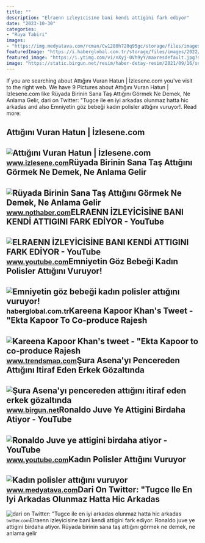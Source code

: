 ```yaml
---
title: ""
description: "Elraenn i̇zleyi̇ci̇si̇ne bani kendi̇ attigini fark edi̇yor"
date: "2023-10-30"
categories:
- "Ruya Tabiri"
images:
- "https://img.medyatava.com/rcman/Cw1280h720q95gc/storage/files/images/2022/04/07/kadin-polisler-attigini-vuruyor-442-MEgh_cover.jpg"
featuredImage: "https://i.haberglobal.com.tr/storage/files/images/2022/04/07/kadin-polisler-attigini-vuruyor-675-74YS.jpg"
featured_image: "https://i.ytimg.com/vi/nXyj-0Vh9yY/maxresdefault.jpg?sqp=-oaymwEmCIAKENAF8quKqQMa8AEB-AH-CYACwAWKAgwIABABGDsgZSgPMA8=&amp;rs=AOn4CLDpJKf5eswrgkZnKurXgThzwUk7GA"
image: "https://static.birgun.net/resim/haber-detay-resim/2021/09/16/sura-asena-yi-pencereden-attigini-itiraf-eden-erkek-gozaltinda-921974-5.jpg"
---
```


If you are searching about Attığını Vuran Hatun | İzlesene.com you've visit to the right web. We have 9 Pictures about Attığını Vuran Hatun | İzlesene.com like Rüyada Birinin Sana Taş Attığını Görmek Ne Demek, Ne Anlama Gelir, dari on Twitter: "Tugce ile en iyi arkadas olunmaz hatta hic arkadas and also Emniyetin göz bebeği kadın polisler attığını vuruyor!. Read more:

Attığını Vuran Hatun | İzlesene.com
-----------------------------------

 ![Attığını Vuran Hatun | İzlesene.com](https://i1.imgiz.com/rshots/10709/attigini-vuran-hatun_10709214-780_1800x945.jpg) <small>www.izlesene.com</small>Rüyada Birinin Sana Taş Attığını Görmek Ne Demek, Ne Anlama Gelir
-----------------------------------------------------------------

 ![Rüyada Birinin Sana Taş Attığını Görmek Ne Demek, Ne Anlama Gelir](https://i.nothaber.com/storage/files/images/2021/08/24/ruyada-birinin-sana-tas-attigini-gormek-ne-anlama-gelir-1080x1920-6124eb2b99555.jpg) <small>www.nothaber.com</small>ELRAENN İZLEYİCİSİNE BANI KENDİ ATTIGINI FARK EDİYOR - YouTube
--------------------------------------------------------------

 ![ELRAENN İZLEYİCİSİNE BANI KENDİ ATTIGINI FARK EDİYOR - YouTube](https://i.ytimg.com/vi/4ijsSlP9hgI/maxresdefault.jpg) <small>www.youtube.com</small>Emniyetin Göz Bebeği Kadın Polisler Attığını Vuruyor!
-----------------------------------------------------

 ![Emniyetin göz bebeği kadın polisler attığını vuruyor!](https://i.haberglobal.com.tr/storage/files/images/2022/04/07/kadin-polisler-attigini-vuruyor-675-74YS.jpg) <small>haberglobal.com.tr</small>Kareena Kapoor Khan's Tweet - "Ekta Kapoor To Co-produce Rajesh
---------------------------------------------------------------

 ![Kareena Kapoor Khan's tweet - "Ekta Kapoor to co-produce Rajesh](https://pbs.twimg.com/media/Fcyada8X0AANSFu.jpg) <small>www.trendsmap.com</small>Şura Asena'yı Pencereden Attığını Itiraf Eden Erkek Gözaltında
--------------------------------------------------------------

 ![Şura Asena'yı pencereden attığını itiraf eden erkek gözaltında](https://static.birgun.net/resim/haber-detay-resim/2021/09/16/sura-asena-yi-pencereden-attigini-itiraf-eden-erkek-gozaltinda-921974-5.jpg) <small>www.birgun.net</small>Ronaldo Juve Ye Attigini Birdaha Atiyor - YouTube
-------------------------------------------------

 ![Ronaldo Juve ye attigini birdaha atiyor - YouTube](https://i.ytimg.com/vi/nXyj-0Vh9yY/maxresdefault.jpg?sqp=-oaymwEmCIAKENAF8quKqQMa8AEB-AH-CYACwAWKAgwIABABGDsgZSgPMA8=&rs=AOn4CLDpJKf5eswrgkZnKurXgThzwUk7GA) <small>www.youtube.com</small>Kadın Polisler Attığını Vuruyor
-------------------------------

 ![Kadın polisler attığını vuruyor](https://img.medyatava.com/rcman/Cw1280h720q95gc/storage/files/images/2022/04/07/kadin-polisler-attigini-vuruyor-442-MEgh_cover.jpg) <small>www.medyatava.com</small>Dari On Twitter: "Tugce Ile En Iyi Arkadas Olunmaz Hatta Hic Arkadas
--------------------------------------------------------------------

 ![dari on Twitter: "Tugce ile en iyi arkadas olunmaz hatta hic arkadas](https://pbs.twimg.com/ext_tw_video_thumb/1659272951752007686/pu/img/pH6zA0r2yqBVZ4aR.jpg) <small>twitter.com</small>Elraenn i̇zleyi̇ci̇si̇ne bani kendi̇ attigini fark edi̇yor. Ronaldo juve ye attigini birdaha atiyor. Rüyada birinin sana taş attığını görmek ne demek, ne anlama gelir
